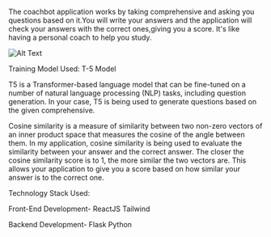 The coachbot application works by taking comprehensive and asking you questions based on it.You will write your answers and the application will check your answers with the correct ones,giving you a score.
It's like having a personal coach to help you study.

![Alt Text](image_url)





Training Model Used:
T-5 Model

T5 is a Transformer-based language model that can be fine-tuned on a number of natural language processing (NLP) tasks, including question generation. In your case, T5 is being used to generate questions based on the given comprehensive.

Cosine similarity is a measure of similarity between two non-zero vectors of an inner product space that measures the cosine of the angle between them. In my application, cosine similarity is being used to evaluate the similarity between your answer and the correct answer. The closer the cosine similarity score is to 1, the more similar the two vectors are. This allows your application to give you a score based on how similar your answer is to the correct one.

Technology Stack Used:

Front-End Development-
ReactJS
Tailwind

Backend Development-
Flask
Python





